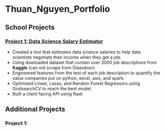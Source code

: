 # Thuan_Nguyen_Portfolio
## School Projects
### [Project 1: Data Science Salary Estimator](https://github.com/NguyenThuan-data/ds_salary_proj)
* Created a tool that estimates data science salaries to help data scientists negotiate their income when they get a job.
* Using dowloaded dataset that contain over 3000 job descriptions from **Kaggle** (can not scrape from Glassdoor)
* Engineered features from the text of each job description to quantify the value companies put on python, excel, aws, and spark. 
* Optimized Linear, Lasso, and Random Forest Regressors using GridsearchCV to reach the best model. 
* Built a client facing API using flask


## Additional Projects
### Project 1: 
